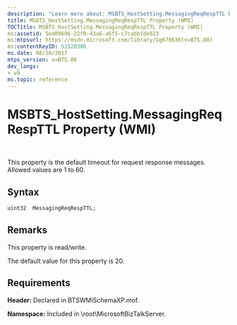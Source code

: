 ```yaml
---
description: "Learn more about: MSBTS_HostSetting.MessagingReqRespTTL Property (WMI)"
title: MSBTS_HostSetting.MessagingReqRespTTL Property (WMI)
TOCTitle: MSBTS_HostSetting.MessagingReqRespTTL Property (WMI)
ms:assetid: 5ed09696-22f0-43a6-a6f5-c7cabbfde923
ms:mtpsurl: https://msdn.microsoft.com/library/Gg678630(v=BTS.80)
ms:contentKeyID: 51528386
ms.date: 08/30/2017
mtps_version: v=BTS.80
dev_langs:
- vb
ms.topic: reference
---
```


# MSBTS\_HostSetting.MessagingReqRespTTL Property (WMI)

 

This property is the default timeout for request response messages. Allowed values are 1 to 60.

## Syntax

``` vb
uint32  MessagingReqRespTTL;  
```

## Remarks

This property is read/write.

The default value for this property is 20.

## Requirements

**Header:** Declared in BTSWMISchemaXP.mof.

**Namespace:** Included in \\root\\MicrosoftBizTalkServer.

